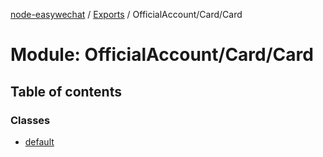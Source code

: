 [node-easywechat](../README.md) / [Exports](../modules.md) / OfficialAccount/Card/Card

# Module: OfficialAccount/Card/Card

## Table of contents

### Classes

- [default](../classes/OfficialAccount_Card_Card.default.md)
